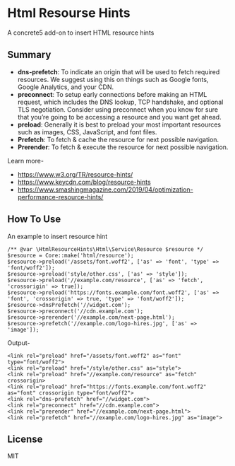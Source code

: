 # Html Resourse Hints
A concrete5 add-on to insert HTML resource hints

## Summary

- **dns-prefetch**: To indicate an origin that will be used to fetch required resources. We suggest using this on things such as Google fonts, Google Analytics, and your CDN.
- **preconnect**: To setup early connections before making an HTML request, which includes the DNS lookup, TCP handshake, and optional TLS negotiation. Consider using preconnect when you know for sure that you’re going to be accessing a resource and you want get ahead.
- **preload**: Generally it is best to preload your most important resources such as images, CSS, JavaScript, and font files.
- **Prefetch**: To fetch & cache the resource for next possible navigation.
- **Prerender**:  To fetch & execute the resource for next possible navigation.

Learn more-

- https://www.w3.org/TR/resource-hints/
- https://www.keycdn.com/blog/resource-hints
- https://www.smashingmagazine.com/2019/04/optimization-performance-resource-hints/



## How To Use

An example to insert resource hint

```
/** @var \HtmlResourceHints\Html\Service\Resource $resource */
$resource = Core::make('html/resource');
$resource->preload('/assets/font.woff2', ['as' => 'font', 'type' => 'font/woff2']);
$resource->preload('style/other.css', ['as' => 'style']);
$resource->preload('//example.com/resource', ['as' => 'fetch', 'crossorigin' => true]);
$resource->preload('https://fonts.example.com/font.woff2', ['as' => 'font', 'crossorigin' => true, 'type' => 'font/woff2']);
$resource->dnsPrefetch('//widget.com');
$resource->preconnect('//cdn.example.com');
$resource->prerender('//example.com/next-page.html');
$resource->prefetch('//example.com/logo-hires.jpg', ['as' => 'image']);
```

Output-

```
<link rel="preload" href="/assets/font.woff2" as="font" type="font/woff2">
<link rel="preload" href="/style/other.css" as="style">
<link rel="preload" href="//example.com/resource" as="fetch" crossorigin>
<link rel="preload" href="https://fonts.example.com/font.woff2" as="font" crossorigin type="font/woff2">
<link rel="dns-prefetch" href="//widget.com">
<link rel="preconnect" href="//cdn.example.com">
<link rel="prerender" href="//example.com/next-page.html">
<link rel="prefetch" href="//example.com/logo-hires.jpg" as="image">
```

## License

MIT